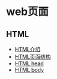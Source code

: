 # web页面

## HTML
- [HTML介绍](html/introduction.md)
- [HTML页面结构](html/page_structure.md)
- [HTML head](html/head.md)
- [HTML body](html/boby.md)
